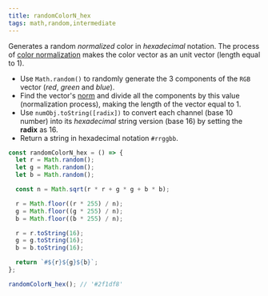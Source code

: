 ```yaml
---
title: randomColorN_hex
tags: math,random,intermediate
---
```


Generates a random _normalized_ color in _hexadecimal_ notation. The process of [color normalization](https://en.wikipedia.org/wiki/Color_normalization) makes the color vector as an unit vector (length equal to 1).

- Use `Math.random()` to randomly generate the 3 components of the `RGB` vector (_red_, _green_ and _blue_).
- Find the vector's [norm](https://en.wikipedia.org/wiki/Norm_(mathematics)) and divide all the components by this value (normalization process), making the length of the vector equal to 1.
- Use `numObj.toString([radix])` to convert each channel (base 10 number) into its _hexadecimal_ string version (base 16) by setting the **radix** as 16.
- Return a string in hexadecimal notation `#rrggbb`.

```js
const randomColorN_hex = () => {
  let r = Math.random();
  let g = Math.random();
  let b = Math.random();

  const n = Math.sqrt(r * r + g * g + b * b);

  r = Math.floor((r * 255) / n);
  g = Math.floor((g * 255) / n);
  b = Math.floor((b * 255) / n);

  r = r.toString(16);
  g = g.toString(16);
  b = b.toString(16);

  return `#${r}${g}${b}`;
};
```

```js
randomColorN_hex(); // '#2f1df8'
```
